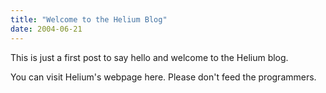 ```yaml
---
title: "Welcome to the Helium Blog"
date: 2004-06-21
---
```

This is just a first post to say hello and welcome to the Helium blog.

You can visit Helium's webpage here.  Please don't feed the programmers.

